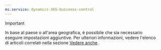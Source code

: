 ```yaml
---
ms.service: dynamics-365-business-central
---
```

> [!IMPORTANT]
> In base al paese o all'area geografica, è possibile che sia necessario eseguire impostazioni aggiuntive. Per ulteriori informazioni, vedere l'elenco di articoli correlati nella sezione [Vedere anche](#see-also).  
